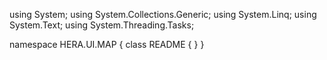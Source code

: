 ﻿using System;
using System.Collections.Generic;
using System.Linq;
using System.Text;
using System.Threading.Tasks;

namespace HERA.UI.MAP
{
    class README
    {
    }
}
